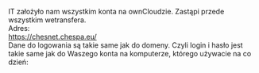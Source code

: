 IT założyło nam wszystkim konta na ownCloudzie. Zastąpi przede wszystkim wetransfera.<br/>
Adres:<br/>
<a href="https://chesnet.chespa.eu/">https://chesnet.chespa.eu/</a><br/>
Dane do logowania są takie same jak do domeny. Czyli login i hasło jest takie same jak do Waszego konta na komputerze, którego używacie na co dzień:
